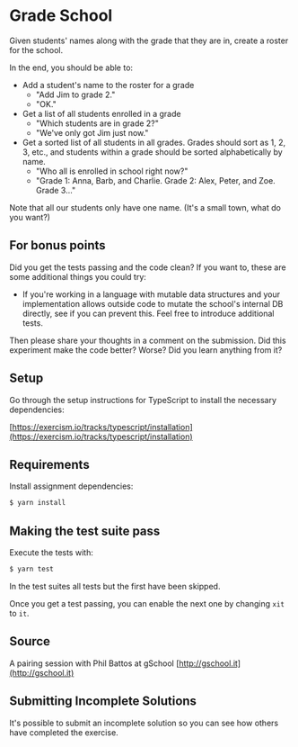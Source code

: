 # Grade School

Given students' names along with the grade that they are in, create a roster for the school.

In the end, you should be able to:

- Add a student's name to the roster for a grade
    - "Add Jim to grade 2."
    - "OK."
- Get a list of all students enrolled in a grade
    - "Which students are in grade 2?"
    - "We've only got Jim just now."
- Get a sorted list of all students in all grades. Grades should sort as 1, 2, 3, etc., and students within a grade
  should be sorted alphabetically by name.
    - "Who all is enrolled in school right now?"
    - "Grade 1: Anna, Barb, and Charlie. Grade 2: Alex, Peter, and Zoe. Grade 3…"

Note that all our students only have one name.  (It's a small town, what do you want?)

## For bonus points

Did you get the tests passing and the code clean? If you want to, these are some additional things you could try:

- If you're working in a language with mutable data structures and your implementation allows outside code to mutate the
  school's internal DB directly, see if you can prevent this. Feel free to introduce additional tests.

Then please share your thoughts in a comment on the submission. Did this experiment make the code better? Worse? Did you
learn anything from it?

## Setup

Go through the setup instructions for TypeScript to install the necessary dependencies:

[https://exercism.io/tracks/typescript/installation](https://exercism.io/tracks/typescript/installation)

## Requirements

Install assignment dependencies:

```bash
$ yarn install
```

## Making the test suite pass

Execute the tests with:

```bash
$ yarn test
```

In the test suites all tests but the first have been skipped.

Once you get a test passing, you can enable the next one by changing `xit` to
`it`.

## Source

A pairing session with Phil Battos at gSchool [http://gschool.it](http://gschool.it)

## Submitting Incomplete Solutions

It's possible to submit an incomplete solution so you can see how others have completed the exercise.
